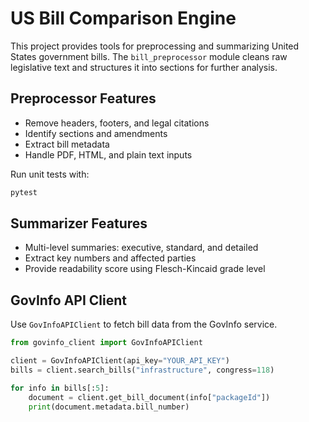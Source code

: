 # US Bill Comparison Engine

This project provides tools for preprocessing and summarizing United States government bills. The `bill_preprocessor` module cleans raw legislative text and structures it into sections for further analysis.

## Preprocessor Features

- Remove headers, footers, and legal citations
- Identify sections and amendments
- Extract bill metadata
- Handle PDF, HTML, and plain text inputs

Run unit tests with:

```bash
pytest
```

## Summarizer Features

- Multi-level summaries: executive, standard, and detailed
- Extract key numbers and affected parties
- Provide readability score using Flesch-Kincaid grade level

## GovInfo API Client

Use ``GovInfoAPIClient`` to fetch bill data from the GovInfo service.

```python
from govinfo_client import GovInfoAPIClient

client = GovInfoAPIClient(api_key="YOUR_API_KEY")
bills = client.search_bills("infrastructure", congress=118)

for info in bills[:5]:
    document = client.get_bill_document(info["packageId"])
    print(document.metadata.bill_number)
```


